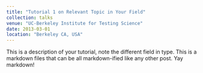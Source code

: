 ```yaml
---
title: "Tutorial 1 on Relevant Topic in Your Field"
collection: talks
venue: "UC-Berkeley Institute for Testing Science"
date: 2013-03-01
location: "Berkeley CA, USA"
---
```


This is a description of your tutorial, note the different field in type. This is a markdown files that can be all markdown-ified like any other post. Yay markdown!

